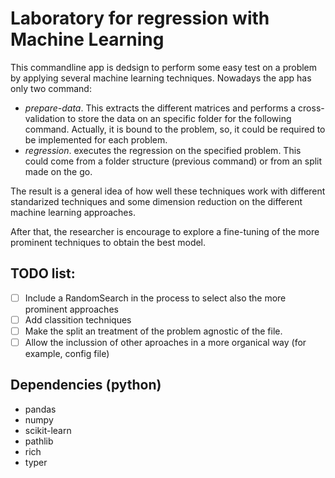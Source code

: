 # Laboratory for regression with Machine Learning

This commandline app is dedsign to perform some easy test on a problem by applying several machine learning techniques. Nowadays the app has only two command:
- *prepare-data*. This extracts the different matrices and performs a cross-validation to store the data on an specific folder for the following command. Actually, it is bound to the problem, so, it could be required to be implemented for each problem.
- *regression*. executes the regression on the specified problem. This could come from a folder structure (previous command) or from an split made on the go.

The result is a general idea of how well these techniques work with different standarized techniques and some dimension reduction on the different machine learning approaches.

After that, the researcher is encourage to explore a fine-tuning of the more prominent techniques to obtain the best model.

## TODO list:
* [ ] Include a RandomSearch in the process to select also the more prominent approaches
* [ ] Add classition techniques
* [ ] Make the split an treatment of the problem agnostic of the file.
* [ ] Allow the inclussion of other aproaches in a more organical way (for example, config file)

## Dependencies (python)
* pandas
* numpy
* scikit-learn
* pathlib
* rich
* typer
